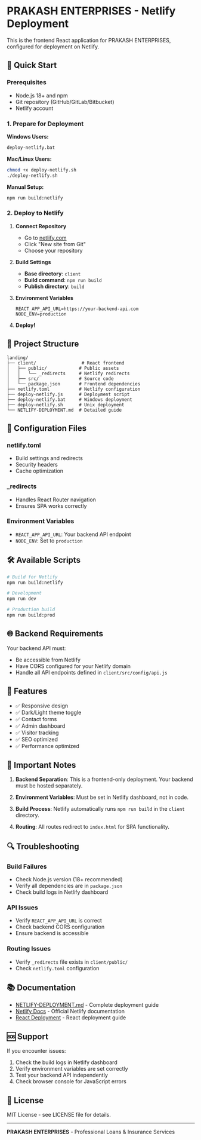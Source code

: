 # PRAKASH ENTERPRISES - Netlify Deployment

This is the frontend React application for PRAKASH ENTERPRISES, configured for deployment on Netlify.

## 🚀 Quick Start

### Prerequisites

- Node.js 18+ and npm
- Git repository (GitHub/GitLab/Bitbucket)
- Netlify account

### 1. Prepare for Deployment

**Windows Users:**

```cmd
deploy-netlify.bat
```

**Mac/Linux Users:**

```bash
chmod +x deploy-netlify.sh
./deploy-netlify.sh
```

**Manual Setup:**

```bash
npm run build:netlify
```

### 2. Deploy to Netlify

1. **Connect Repository**

   - Go to [netlify.com](https://netlify.com)
   - Click "New site from Git"
   - Choose your repository

2. **Build Settings**

   - **Base directory**: `client`
   - **Build command**: `npm run build`
   - **Publish directory**: `build`

3. **Environment Variables**

   ```
   REACT_APP_API_URL=https://your-backend-api.com
   NODE_ENV=production
   ```

4. **Deploy!**

## 📁 Project Structure

```
landing/
├── client/                 # React frontend
│   ├── public/            # Public assets
│   │   └── _redirects     # Netlify redirects
│   ├── src/               # Source code
│   └── package.json       # Frontend dependencies
├── netlify.toml           # Netlify configuration
├── deploy-netlify.js      # Deployment script
├── deploy-netlify.bat     # Windows deployment
├── deploy-netlify.sh      # Unix deployment
└── NETLIFY-DEPLOYMENT.md  # Detailed guide
```

## 🔧 Configuration Files

### netlify.toml

- Build settings and redirects
- Security headers
- Cache optimization

### \_redirects

- Handles React Router navigation
- Ensures SPA works correctly

### Environment Variables

- `REACT_APP_API_URL`: Your backend API endpoint
- `NODE_ENV`: Set to `production`

## 🛠️ Available Scripts

```bash
# Build for Netlify
npm run build:netlify

# Development
npm run dev

# Production build
npm run build:prod
```

## 🌐 Backend Requirements

Your backend API must:

- Be accessible from Netlify
- Have CORS configured for your Netlify domain
- Handle all API endpoints defined in `client/src/config/api.js`

## 📱 Features

- ✅ Responsive design
- ✅ Dark/Light theme toggle
- ✅ Contact forms
- ✅ Admin dashboard
- ✅ Visitor tracking
- ✅ SEO optimized
- ✅ Performance optimized

## 🚨 Important Notes

1. **Backend Separation**: This is a frontend-only deployment. Your backend must be hosted separately.

2. **Environment Variables**: Must be set in Netlify dashboard, not in code.

3. **Build Process**: Netlify automatically runs `npm run build` in the `client` directory.

4. **Routing**: All routes redirect to `index.html` for SPA functionality.

## 🔍 Troubleshooting

### Build Failures

- Check Node.js version (18+ recommended)
- Verify all dependencies are in `package.json`
- Check build logs in Netlify dashboard

### API Issues

- Verify `REACT_APP_API_URL` is correct
- Check backend CORS configuration
- Ensure backend is accessible

### Routing Issues

- Verify `_redirects` file exists in `client/public/`
- Check `netlify.toml` configuration

## 📚 Documentation

- [NETLIFY-DEPLOYMENT.md](./NETLIFY-DEPLOYMENT.md) - Complete deployment guide
- [Netlify Docs](https://docs.netlify.com) - Official Netlify documentation
- [React Deployment](https://create-react-app.dev/docs/deployment) - React deployment guide

## 🆘 Support

If you encounter issues:

1. Check the build logs in Netlify dashboard
2. Verify environment variables are set correctly
3. Test your backend API independently
4. Check browser console for JavaScript errors

## 📄 License

MIT License - see LICENSE file for details.

---

**PRAKASH ENTERPRISES** - Professional Loans & Insurance Services


